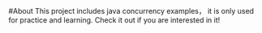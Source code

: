 #About
This project includes java concurrency examples， it is only used for practice and learning. 
Check it out if you are interested in it!
